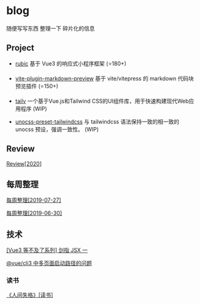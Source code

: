 # blog

随便写写东西
整理一下 碎片化的信息

## Project

- [rubic](https://github.com/jaskang/rubic) 基于 Vue3 的响应式小程序框架 (⭐️180+)
  
- [vite-plugin-markdown-preview](https://github.com/jaskang/vite-plugin-markdown-preview) 基于 vite/vitepress 的 markdown 代码块预览插件 (⭐️150+)
  
- [tailv](https://github.com/jaskang/tailv) 一个基于Vue.js和Tailwind CSS的UI组件库，用于快速构建现代Web应用程序 (WIP)

- [unocss-preset-tailwindcss](https://github.com/jaskang/unocss-preset-tailwindcss)  与 tailwindcss 语法保持一致的相一致的 unocss 预设，强调一致性。 (WIP)


## Review

[Review[2020]](https://github.com/JasKang/blog/issues/11)

## 每周整理

[每周整理[2019-07-27]](https://github.com/JasKang/blog/issues/3)

[每周整理[2019-06-30]](https://github.com/JasKang/blog/issues/1)

## 技术

[[Vue3 等不及了系列] 剑指 JSX 一](https://github.com/JasKang/blog/issues/6)

[@vue/cli3 中多页面启动路径的问题](https://github.com/JasKang/blog/issues/4)

### 读书

[《人间失格》[读书]](https://github.com/JasKang/blog/issues/9)
